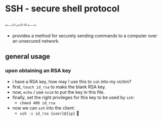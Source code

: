 # SSH - secure shell protocol
﷽
* provides a method for securely sending commands to a computer over an unsecured network.
## general usage
### upon obtaining an RSA key
* i have a RSA key, how may I use this to `ssh` into my victim?
* first, `touch id_rsa` to make the blank RSA key.
* now, `echo` / use `nvim` to put the key in this file.
* finally, set the right privileges for this key to be used by `ssh`:
  * `chmod 400 id_rsa`
* now we can `ssh` into the client:
  * `ssh -i id_rsa {user}@{ip}` 🎉


